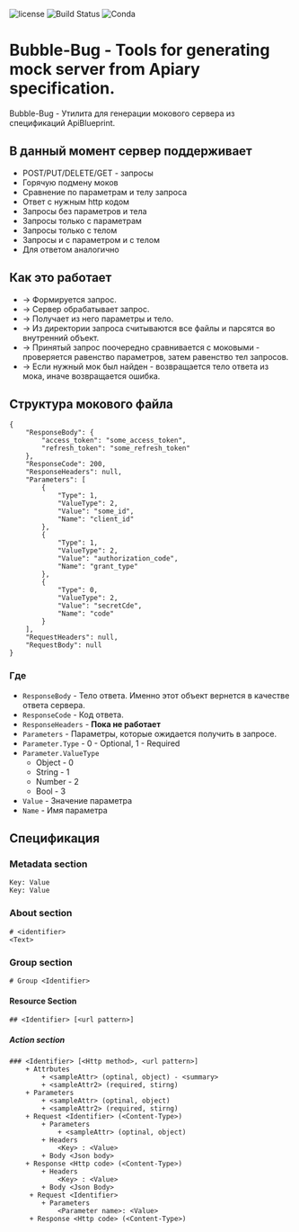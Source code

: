 
![license](https://img.shields.io/github/license/mashape/apistatus.svg)
![Build Status](https://img.shields.io/circleci/project/github/RedSparr0w/node-csgo-parser.svg)
![Conda](https://img.shields.io/conda/pn/conda-forge/python.svg)

# Bubble-Bug - Tools for generating mock server from Apiary specification.
Bubble-Bug - Утилита для генерации мокового сервера из спецификаций ApiBlueprint.

## В данный момент сервер поддерживает
+ POST/PUT/DELETE/GET - запросы
+ Горячую подмену моков
+ Сравнение по параметрам и телу запроса
+ Ответ с нужным http кодом
+ Запросы без параметров и тела
+ Запросы только с параметрам
+ Запросы только с телом
+ Запросы и с параметром и с телом
+ Для ответом аналогично

## Как это работает
+ -> Формируется запрос.
+ -> Сервер обрабатывает запрос.
+ -> Получает из него параметры и тело.
+ -> Из директории запроса считываются все файлы и парсятся во внутренний объект. 
+ -> Принятый запрос поочередно сравнивается с моковыми - проверяется равенство параметров, затем равенство тел запросов.
+ -> Если нужный мок был найден - возвращается тело ответа из мока, иначе возвращается ошибка. 

## Структура мокового файла
```
{
    "ResponseBody": {
        "access_token": "some_access_token",
        "refresh_token": "some_refresh_token"
    },
    "ResponseCode": 200,
    "ResponseHeaders": null,
    "Parameters": [
        {
            "Type": 1,
            "ValueType": 2,
            "Value": "some_id",
            "Name": "client_id"
        },
        {
            "Type": 1,
            "ValueType": 2,
            "Value": "authorization_code",
            "Name": "grant_type"
        },
        {
            "Type": 0,
            "ValueType": 2,
            "Value": "secretCde",
            "Name": "code"
        }
    ],
    "RequestHeaders": null,
    "RequestBody": null
}
```
### Где 
+ `ResponseBody` - Тело ответа. Именно этот объект вернется в качестве ответа сервера.
+ `ResponseCode` - Код ответа.
+ `ResponseHeaders` - **Пока не работает**
+ `Parameters` - Параметры, которые ожидается получить в запросе.
+ `Parameter.Type` - 0 - Optional, 1 - Required
+ `Parameter.ValueType`
  - Object - 0
  - String - 1
  - Number - 2
  - Bool - 3
+ `Value` - Значение параметра
+ `Name` - Имя параметра

## Спецификация
### Metadata section
```
Key: Value
Key: Value
```
### About section
```
# <identifier>
<Text>
```
### Group section
```
# Group <Identifier>
```
#### Resource Section
```
## <Identifier> [<url pattern>]
```
##### Action section
```
### <Identifier> [<Http method>, <url pattern>]
    + Attrbutes
        + <sampleAttr> (optinal, object) - <summary>
        + <sampleAttr2> (required, stirng)
    + Parameters
        + <sampleAttr> (optinal, object)
        + <sampleAttr2> (required, stirng)
    + Request <Identifier> (<Content-Type>)
        + Parameters
            + <sampleAttr> (optinal, object)
        + Headers
            <Key> : <Value>
        + Body <Json body>
    + Response <Http code> (<Content-Type>)
        + Headers
            <Key> : <Value>
        + Body <Json Body>
     + Request <Identifier>
        + Parameters
            <Parameter name>: <Value>
     + Response <Http code> (<Content-Type>)
            
